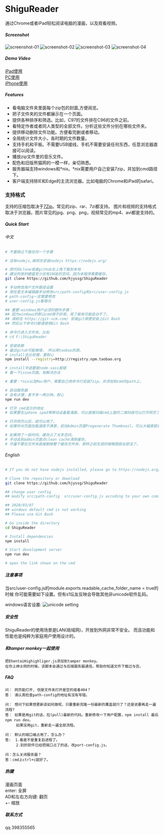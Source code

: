 # ShiguReader

通过Chrome或者iPad轻松阅读电脑的漫画，以及观看视频。

##### Screenshot

![screenshot-01](screenshot/01.png)
![screenshot-02](screenshot/02.png)
![screenshot-03](screenshot/03.png)
![screenshot-04](screenshot/04.png)

##### Demo Video
[iPad使用](https://www.bilibili.com/video/BV1Mt4y1m7qU)  
[PC使用](https://www.bilibili.com/video/BV1t64y1u729/)   
[iPhone使用](https://www.bilibili.com/video/BV1xt4y1U73L/)     

##### Features

* 看电脑文件夹里面每个zip包的封面,方便阅览。
* 把子文件夹的文件都展示在一个页面。
* 提供各种排序和筛选。比如，C97的文件排在C96的文件之前。
* 看特定作者或者同人类型的全部文件。分析这些文件分别在哪些文件夹。
* 提供移动删除文件功能。方便看完删或者移动。
* 全局统计文件大小，各时期的文件数量。
* 支持手机和平板。不需要USB接线，手机不需要安装任何东西，任意浏览器直接可以阅读。
* 播放zip文件里的音乐文件。
* 配色和旧版熊猫网的一模一样，亲切熟悉。
* 服务器端支持windows和*nix。*nix需要用户自己安装7zip，并加到cmd路径下。
* 客户端支持除IE和Edge的主流浏览器。比如电脑的Chrome和iPad的safari。


### 支持格式

支持的压缩包取决于[7Zip](https://www.7-zip.org/)。常见的zip、rar、7zi都支持。
图片和视频的支持格式取决于浏览器。图片常见的jpg、png、png，视频常见的mp4、avi都是支持的。


##### Quick Start

###### 中文

```bash
# 不要跳过下面任何一个步骤

# 没有nodejs,麻烦先安装nodejs https://nodejs.org/

# 把代码clone或者github右上角下载到本地
# 建议所放的硬盘至少还有10GB的空间。因为本程序需要缓存。
git clone https://github.com/hjyssg/ShiguReader

# 手动修改用户文件路径设置
# 用任意文本编辑器手动修改src/path-config和src/user-config.js
# path-config一定需要修改
# user-config.js看情况

## 重要:windows用户必须的额外步骤：
## 因为windows的默认cmd很不好用，用了极有可能启动不了。
## 请前往 https://git-scm.com/ 安装git顺便安装上Git Bash 
## 然后以下命令行都请使用Git Bash 

# 命令行进入文件夹。比如
# cd F:\ShiguReader

# 安装依赖
# 最近gitub可能被墙， 所以用taobao的源。
# install会比较慢，要耐心
npm install --registry=http://registry.npm.taobao.org

# install中途要是node-sass报错
# 看一下issue页面。有解决办法

# 重要：*nix以及Mac用户，需要自己用命令行安装7zip。并添加到cmd的path上。

# 启动服务器
# 会有点慢，差不多一两分钟。耐心
npm run dev

# 打开 cmd显示的地址
# 如果要在iphone ipad等移动设备看漫画，可以直接扫描cmd上面的二维码就可以打开网页了

# 打开网页以后，就可以用了。
# 如果你对页面加载速度不满意，前往Admin页面Pregenerate Thumbnail。可以大幅度提高页面加载速度。

# 如果用了一段时间，缓存占了太多空间。
# 手动去到admin页面点clean cache清除缓存。
# 尽量不要在文件夹直接删掉整个缓存文件夹，那样之前生成的缩略图就全部没了。
```

###### English

```bash
# If you do not have nodejs installed, please go to https://nodejs.org/

# Clone the repository or download
git clone https://github.com/hjyssg/ShiguReader

## change user config
## modify src/path-config  src/user-config.js accoding to your own comic files location

## 2020/03/07
## windows default cmd is not working
## Please use Git Bash 

# Go inside the directory
cd ShiguReader

# Install dependencies
npm install

# Start development server
npm run dev

# open the link shown on the cmd
```

##### 注意事项
当src/user-config.js的module.exports.readable_cache_folder_name = true的时候
你可能需要如下设置。但有s1坛友反映会导致其他非unicode软件乱码。

windows语言设置:
![unicode setting](screenshot/unicode-setting.png)

##### 安全性
ShiguReader的使用场景是LAN(局域网)，开放到外网非常不安全。
而且功能和性能也是纯粹为家庭用户使用设计的。

##### 和tamper monkey一起使用
    把EhentaiHighighliger.js添加到tamper monkey。
    在你上绅士网的时候，该脚本会通过与后端服务器通信。帮助你知道文件下载过与否。

##### FAQ
    问： 网页能打开, 但是文件夹打开是空的或者404？
    答： 请认真检查path-config的地址有没有写错。

    问： 想问下如果想更新该如何做呢，只要重新克隆一份最新的覆盖就行了？还是说要再走一遍流程?   
    答： 如果是用git的话，拉(pull)最新的代码。重新修改一下用户配置，npm install 最后npm run dev。
         如果没用git，重新走一遍全部流程。  

    问： 默认的端口被占用了，怎么办？
    答:  1.看是不是重复启进程了。  
         2.别的软件已经把端口占了的话，改port-config.js。
    
    问：怎么关闭服务器？
    答：cmd上ctrl+c就好了。

##### 热键
漫画页面  
enter: 全屏  
AD和左右方向键: 翻页  
+- 缩放  

##### 联系方式
qq 398355565
